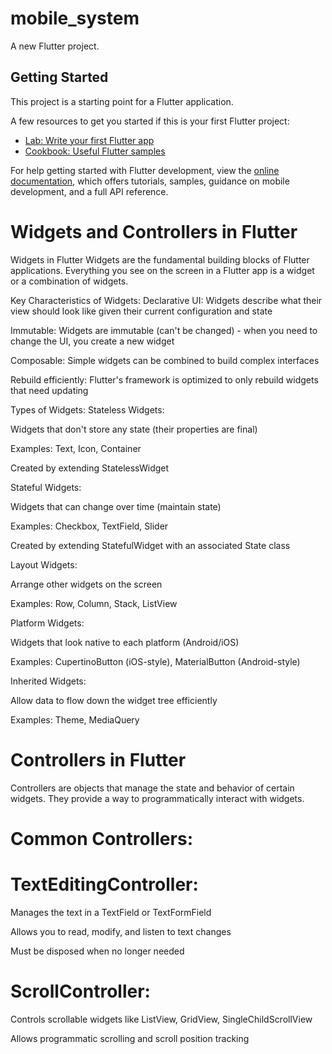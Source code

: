 # mobile_system

A new Flutter project.

## Getting Started

This project is a starting point for a Flutter application.

A few resources to get you started if this is your first Flutter project:

- [Lab: Write your first Flutter app](https://docs.flutter.dev/get-started/codelab)
- [Cookbook: Useful Flutter samples](https://docs.flutter.dev/cookbook)

For help getting started with Flutter development, view the
[online documentation](https://docs.flutter.dev/), which offers tutorials,
samples, guidance on mobile development, and a full API reference.

# Widgets and Controllers in Flutter
Widgets in Flutter
Widgets are the fundamental building blocks of Flutter applications. Everything you see on the screen in a Flutter app is a widget or a combination of widgets.

Key Characteristics of Widgets:
Declarative UI: Widgets describe what their view should look like given their current configuration and state

Immutable: Widgets are immutable (can't be changed) - when you need to change the UI, you create a new widget

Composable: Simple widgets can be combined to build complex interfaces

Rebuild efficiently: Flutter's framework is optimized to only rebuild widgets that need updating

Types of Widgets:
Stateless Widgets:

Widgets that don't store any state (their properties are final)

Examples: Text, Icon, Container

Created by extending StatelessWidget

Stateful Widgets:

Widgets that can change over time (maintain state)

Examples: Checkbox, TextField, Slider

Created by extending StatefulWidget with an associated State class

Layout Widgets:

Arrange other widgets on the screen

Examples: Row, Column, Stack, ListView

Platform Widgets:

Widgets that look native to each platform (Android/iOS)

Examples: CupertinoButton (iOS-style), MaterialButton (Android-style)

Inherited Widgets:

Allow data to flow down the widget tree efficiently

Examples: Theme, MediaQuery

# Controllers in Flutter
Controllers are objects that manage the state and behavior of certain widgets. They provide a way to programmatically interact with widgets.

# Common Controllers:
# TextEditingController:

Manages the text in a TextField or TextFormField

Allows you to read, modify, and listen to text changes

Must be disposed when no longer needed

# ScrollController:

Controls scrollable widgets like ListView, GridView, SingleChildScrollView

Allows programmatic scrolling and scroll position tracking


